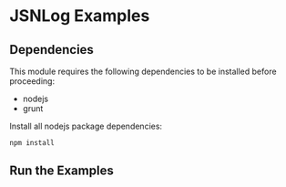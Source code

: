 JSNLog Examples
===============




Dependencies
------------

This module requires the following dependencies to be installed before
proceeding:

  * nodejs
  * grunt
  
Install all nodejs package dependencies:

    npm install


Run the Examples
----------------

